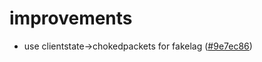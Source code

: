 # improvements

- use clientstate->chokedpackets for fakelag ([#9e7ec86](https://github.com/elysian6969/elysium/tree/7ed4d863cf42063df57791966d935c158ca0d5b3))
